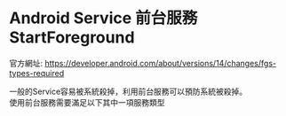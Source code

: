 # Android Service 前台服務 StartForeground
官方網址: https://developer.android.com/about/versions/14/changes/fgs-types-required

一般的Service容易被系統殺掉，利用前台服務可以預防系統被殺掉。  
使用前台服務需要滿足以下其中一項服務類型
